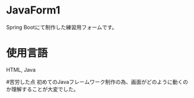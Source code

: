 # JavaForm1
Spring Bootにて制作した練習用フォームです。

# 使用言語
HTML, Java

#苦労した点
初めてのJavaフレームワーク制作の為、画面がどのように動くのか理解することが大変でした。
